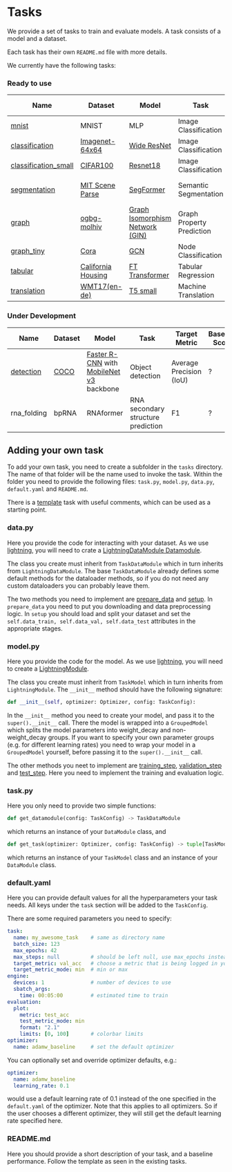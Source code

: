 # Tasks
We provide a set of tasks to train and evaluate models. A task consists of a model and a dataset.

Each task has their own `README.md` file with more details.

We currently have the following tasks:

### Ready to use

| Name | Dataset | Model | Task | Target Metric | Baseline Score | Baseline Runtime | Hardware |
| ------- | ---- | ----- | ---- | ------------- | -------------- | ---------------- | -------- |
| [mnist](tasks/mnist) | MNIST | MLP | Image Classification | Top-1 Accuracy | 0.97 | 1 min | 1 gpu |
| [classification](tasks/classification) | [Imagenet-64x64](https://patrykchrabaszcz.github.io/Imagenet32/) | [Wide ResNet](https://arxiv.org/pdf/1605.07146.pdf) | Image Classification | Top-1 Accuracy | 0.69 | 4h | 4 gpu |
| [classification_small](tasks/classification_small) | [CIFAR100](https://www.cs.toronto.edu/~kriz/cifar.html) | [Resnet18](https://arxiv.org/pdf/1512.03385.pdf) | Image Classification | Top-1 Accuracy | 0.77 | 10 min | 1 gpu |
| [segmentation](tasks/segmentation) | [MIT Scene Parse](http://sceneparsing.csail.mit.edu/) | [SegFormer](https://arxiv.org/abs/2105.15203) | Semantic Segmentation | Intersection over Union (IoU) | 0.35 | 5h | 4 gpu |
| [graph](tasks/graph) | [ogbg-molhiv](https://ogb.stanford.edu/docs/graphprop/#ogbg-mol) | [Graph Isomorphism Network (GIN)](https://arxiv.org/pdf/1810.00826.pdf) | Graph Property Prediction | ROC-AUC | 0.77 | 20min | 1 gpu |
| [graph_tiny](tasks/graph_tiny) | [Cora](https://paperswithcode.com/sota/node-classification-on-cora) | [GCN](https://arxiv.org/abs/1609.02907) | Node Classification | Accuracy | 0.82 | 1min | 1 gpu |
| [tabular](tasks/tabular) | [California Housing](https://www.dcc.fc.up.pt/~ltorgo/Regression/cal_housing.html) | [FT Transformer](https://arxiv.org/pdf/2106.11959.pdf) | Tabular Regression | Test RMSE | 0.40 | 2 min | 1 gpu |
| [translation](tasks/translation) | [WMT17(en-de)](https://machinetranslate.org/wmt17) | [T5 small](https://jmlr.org/papers/volume21/20-074/20-074.pdf) | Machine Translation | BLEU (sacrebleu) | 26.3 | 6h | 4 gpus |


### Under Development

| Name | Dataset | Model | Task | Target Metric | Baseline Score | Baseline Runtime | Hardware |
| ------- | ----- | ----- | ---- | ------------- | -------------- | ---------------- | -------- |
| [detection](tasks/detection) | [COCO](https://cocodataset.org) | [Faster R-CNN](https://arxiv.org/abs/1506.01497) with [MobileNet v3](https://arxiv.org/abs/1905.02244) backbone | Object detection | Average Precision (IoU) | ? | ~4h | 4 gpus |
| rna_folding | bpRNA | RNAformer | RNA secondary structure prediction | F1 | ? | ~4h | 4 gpus |

## Adding your own task
To add your own task, you need to create a subfolder in the `tasks` directory. The name of that folder will be the name used to invoke the task. Within the folder you need to provide the following files: `task.py`, `model.py`, `data.py`, `default.yaml` and `README.md`. 

There is a [template](template) task with useful comments, which can be used as a starting point.

### data.py
Here you provide the code for interacting with your dataset. As we use [lightning](https://lightning.ai/docs/pytorch/stable/), you will need to crate a [LightningDataModule Datamodule](https://lightning.ai/docs/pytorch/stable/data/datamodule.html).  

The class you create must inherit from `TaskDataModule` which in turn inherits from `LightningDataModule`. The base `TaskDataModule` already defines some default methods for the dataloader methods, so if you do not need any custom dataloaders you can probably leave them.

The two methods you need to implement are [prepare_data](https://lightning.ai/docs/pytorch/stable/data/datamodule.html#prepare-data) and [setup](https://lightning.ai/docs/pytorch/stable/data/datamodule.html#setup). In `prepare_data` you need to put you downloading and data preprocessing logic. In `setup` you should load and split your dataset and set the `self.data_train, self.data_val, self.data_test` attributes in the appropriate stages.

### model.py
Here you provide the code for the model. As we use [lightning](https://lightning.ai/docs/pytorch/stable/), you will need to create a [LightningModule](https://lightning.ai/docs/pytorch/stable/common/lightning_module.html).  

The class you create must inherit from `TaskModel` which in turn inherits from `LightningModule`. The `__init__` method should have the following signature:  
```python
def __init__(self, optimizer: Optimizer, config: TaskConfig):
```
In the `__init__` method you need to create your model, and pass it to the `super().__init__` call. There the model is wrapped into a `GroupedModel` which splits the model parameters into weight_decay and non-weight_decay groups. If you want to specify your own parameter groups (e.g. for different learning rates) you need to wrap your model in a `GroupedModel` yourself, before passing it to the `super().__init__` call.

The other methods you neet to implement are [training_step](https://lightning.ai/docs/pytorch/stable/common/lightning_module.html#training-step), [validation_step](https://lightning.ai/docs/pytorch/stable/common/lightning_module.html#validation-step) and [test_step](https://lightning.ai/docs/pytorch/stable/common/lightning_module.html#test-step). Here you need to implement the training and evaluation logic.

### task.py
Here you only need to provide two simple functions:
```python
def get_datamodule(config: TaskConfig) -> TaskDataModule
```
which returns an instance of your `DataModule` class, and
```python
def get_task(optimizer: Optimizer, config: TaskConfig) -> tuple[TaskModel, TaskDataModule]
```
which returns an instance of your `TaskModel` class and an instance of your `DataModule` class.

### default.yaml
Here you can provide default values for all the hyperparameters your task needs. All keys under the `task` section will be added to the `TaskConfig`. 

There are some required parameters you need to specify:
```yaml
task:
  name: my_awesome_task    # same as directory name
  batch_size: 123
  max_epochs: 42
  max_steps: null          # should be left null, use max_epochs instead
  target_metric: val_acc   # choose a metric that is being logged in your LightningModule
  target_metric_mode: min  # min or max 
engine:
  devices: 1               # number of devices to use
  sbatch_args:
    time: 00:05:00         # estimated time to train
evaluation:
  plot:
    metric: test_acc
    test_metric_mode: min
    format: "2.1"
    limits: [0, 100]       # colorbar limits
optimizer:
  name: adamw_baseline     # set the default optimizer
```

You can optionally set and override optimizer defaults, e.g.:
```yaml
optimizer:
  name: adamw_baseline
  learning_rate: 0.1
```
would use a default learning rate of 0.1 instead of the one specified in the `default.yaml` of the optimizer. Note that this applies to all optimizers. So if the user chooses a different optimizer, they will still get the default learning rate specified here.

### README.md
Here you should provide a short description of your task, and a baseline performance. Follow the template as seen in the existing tasks.
